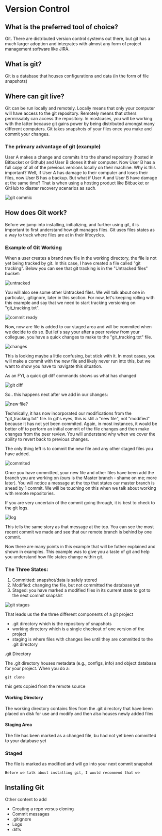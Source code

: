 # Version Control

## What is the preferred tool of choice?
Git. There are distributed version control systems out there, but git has a much larger adoption and integrates with almost any form of project management software like JIRA.

## What is git?
Git is a database that houses configurations and data (in the form of file snapshots)

## Where can git live?
Git can be run locally and remotely. Locally means that only your computer will have access to the git repository. Remotely means that others permissably can access the repository. In mostcases, you will be working with the latter because git gains power by being distributed amongst many different computers. Git takes snapshots of your files once you make and commit your changes. 

### The primary advantage of git (example)
User A makes a change and commits it to the shared repository (hosted in Bitbucket or Github) and User B clones it their computer. Now User B has a full copy of all of the previous versions locally on their machine. Why is this important? Well, if User A has damage to their computer and loses their files, now User B has a backup. But what if User A and User B have damage at the same time? That is when using a hosting product like Bitbucket or GitHub to diaster recovery scenarios as such.  

![git commic](./assets/git_2x.png)

## How does Git work?
Before we jump into installing, initializing, and further using git, it is important to first understand how git manages files. Git uses files states as a way to track where files are at in their lifecycles. 


### Example of Git Working
When a user creates a brand new file in the working directory, the file is not yet being tracked by git. In this case, I have created a file called "git tracking". Below you can see that git tracking is in the "Untracked files" bucket:

![untracked](./assets/untracked.png)

You will also see some other Untracked files. We will talk about one in particular, .gitignore, later in this section. For now, let's keeping rolling with this example and say that we need to start tracking versioning on "git_tracking.txt".

![commit ready](./assets/tracked_commit_ready.png)

Now, now are file is added to our staged area and will be commited when we decide to do so. But let's say your after a peer review from your colleguae, you have a quick changes to make to the "git_tracking.txt" file.

![changes](./assets/changes_oh_changes.png)

This is looking maybe a little confusing, but stick with it. In most cases, you will make a commit with the new file and likely never run into this, but we want to show you have to navigate this situation. 

As an FYI, a quick git diff commands shows us what has changed

![git diff](./assets/git_diff.png)

So.. this happens next after we add in our changes:

![new file?](./assets/new_file.drama.png)

Technically, it has now incorporated our modifications from the "git_tracking.txt" file. In git's eyes, this is still a "new file", not "modified" because it has not yet been commited. Again, in most instances, it would be better off to perform an initial commit of the file changes and then make changes from the peer review. You will understand why when we cover the ability to revert back to previous changes.

The only thing left is to commit the new file and any other staged files you have added.

![commited](./assets/be_committed.png)

Once you have committed, your new file and other files have been add the branch you are working on (ours is the Master branch - shame on me; more later). You will notice a message at the top that states our master branch is ahead by 1 commit. We will be touching on this when we talk about working with remote repositories. 

If you are very uncertain of the commit going through, it is best to check to the git logs.

![log](./assets/log.png)

This tells the same story as that message at the top. You can see the most recent commit we made and see that our remote branch is behind by one commit. 

Now there are many points in this example that will be futher explained and shown in examples. This example was to give you a taste of git and help you understand how file states change within git.

### The Three States:
1. Committed: snapshot/data is safely stored
2. Modified: changing the file, but not committed the database yet
3. Staged: you have marked a modified files in its current state to got to the next commit snapshit

![git stages](./assets/Z7o3V.png)

That leads us the the three different components of a git project
* .git directory which is the repository of snapshots
* working directory which is a single checkout of one version of the project
* staging is where files with changes live until they are committed to the .git directory

.git Directory

The .git directory houses metadata (e.g., configs, info) and object database for your project. When you do a:
~~~
git clone
~~~
this gets copied from the remote source

#### Working Directory
The working directory contains files from the .git directory that have been placed on disk for use and modify and then also houses newly added files

#### Staging Area
The file has been marked as a changed file, bu had not yet been committed to your database yet

### Staged
The file is marked as modified and will go into your next commit snapshot

~~~
Before we talk about installing git, I would recommend that we 
~~~

## Installing Git




Other content to add
* Creating a repo versus cloning
* Commit messages
* .gitignore
* Logs
* diffs



